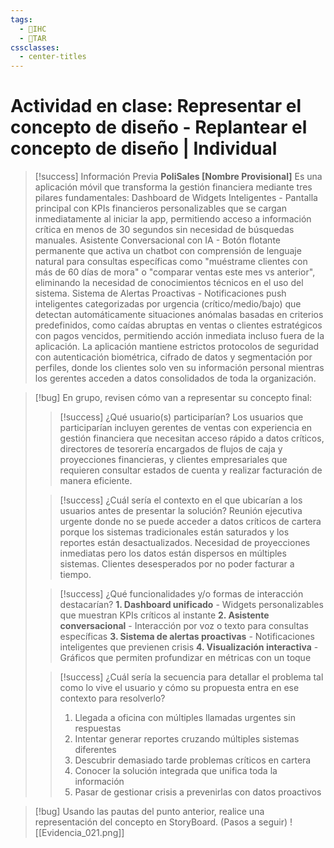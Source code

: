 ```yaml
---
tags:
  - 🎨IHC
  - 📝TAR
cssclasses:
  - center-titles
---
```


# Actividad en clase: Representar el concepto de diseño - Replantear el concepto de diseño | Individual

> [!success] Información Previa
> **PoliSales [Nombre Provisional]**
> Es una aplicación móvil que transforma la gestión financiera mediante tres pilares fundamentales:
> Dashboard de Widgets Inteligentes - Pantalla principal con KPIs financieros personalizables que se cargan inmediatamente al iniciar la app, permitiendo acceso a información crítica en menos de 30 segundos sin necesidad de búsquedas manuales.
> Asistente Conversacional con IA - Botón flotante permanente que activa un chatbot con comprensión de lenguaje natural para consultas específicas como "muéstrame clientes con más de 60 días de mora" o "comparar ventas este mes vs anterior", eliminando la necesidad de conocimientos técnicos en el uso del sistema.
> Sistema de Alertas Proactivas - Notificaciones push inteligentes categorizadas por urgencia (crítico/medio/bajo) que detectan automáticamente situaciones anómalas basadas en criterios predefinidos, como caídas abruptas en ventas o clientes estratégicos con pagos vencidos, permitiendo acción inmediata incluso fuera de la aplicación.
> La aplicación mantiene estrictos protocolos de seguridad con autenticación biométrica, cifrado de datos y segmentación por perfiles, donde los clientes solo ven su información personal mientras los gerentes acceden a datos consolidados de toda la organización.

> [!bug] En grupo, revisen cómo van a representar su concepto final:
> > [!success] ¿Qué usuario(s) participarían?
> > Los usuarios que participarían incluyen gerentes de ventas con experiencia en gestión financiera que necesitan acceso rápido a datos críticos, directores de tesorería encargados de flujos de caja y proyecciones financieras, y clientes empresariales que requieren consultar estados de cuenta y realizar facturación de manera eficiente.
>
> > [!success] ¿Cuál sería el contexto en el que ubicarían a los usuarios antes de presentar la solución?
> > Reunión ejecutiva urgente donde no se puede acceder a datos críticos de cartera porque los sistemas tradicionales están saturados y los reportes están desactualizados.
> > Necesidad de proyecciones inmediatas pero los datos están dispersos en múltiples sistemas. Clientes desesperados por no poder facturar a tiempo.
>
> > [!success] ¿Qué funcionalidades y/o formas de interacción destacarían?
> > **1. Dashboard unificado** - Widgets personalizables que muestran KPIs críticos al instante
> > **2. Asistente conversacional** - Interacción por voz o texto para consultas específicas
> > **3. Sistema de alertas proactivas** - Notificaciones inteligentes que previenen crisis
> > **4. Visualización interactiva** - Gráficos que permiten profundizar en métricas con un toque
>
> > [!success] ¿Cuál sería la secuencia para detallar el problema tal como lo vive el usuario y cómo su propuesta entra en ese contexto para resolverlo?
> > 1. Llegada a oficina con múltiples llamadas urgentes sin respuestas
> > 2. Intentar generar reportes cruzando múltiples sistemas diferentes
> > 3. Descubrir demasiado tarde problemas críticos en cartera
> > 4. Conocer la solución integrada que unifica toda la información
> > 5. Pasar de gestionar crisis a prevenirlas con datos proactivos

> [!bug] Usando las pautas del punto anterior, realice una representación del concepto en StoryBoard. (Pasos a seguir)
> ![[Evidencia_021.png]]